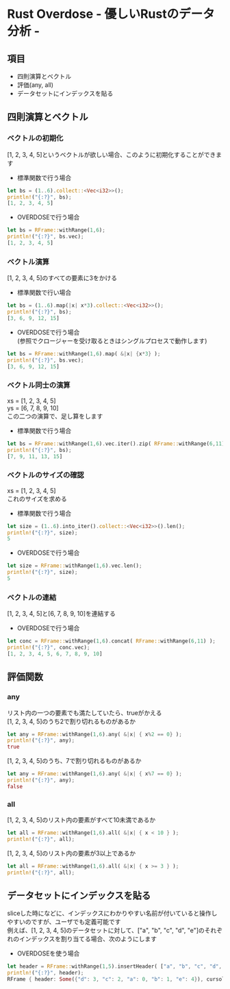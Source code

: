 # Rust Overdose - 優しいRustのデータ分析 -

## 項目
- 四則演算とベクトル
- 評価(any, all)
- データセットにインデックスを貼る

## 四則演算とベクトル
### ベクトルの初期化
[1, 2, 3, 4, 5]というベクトルが欲しい場合、このように初期化することができます  
- 標準関数で行う場合
```rust
let bs = (1..6).collect::<Vec<i32>>(); 
println!("{:?}", bs);
[1, 2, 3, 4, 5]
```
- OVERDOSEで行う場合
```rust
let bs = RFrame::withRange(1,6);
println!("{:?}", bs.vec);
[1, 2, 3, 4, 5]
```

### ベクトル演算
[1, 2, 3, 4, 5]のすべての要素に3をかける  
- 標準関数で行い場合
```rust
let bs = (1..6).map(|x| x*3).collect::<Vec<i32>>();  
println!("{:?}", bs); 
[3, 6, 9, 12, 15]
```
- OVERDOSEで行う場合   
(参照でクロージャーを受け取るときはシングルプロセスで動作します)
```rust
let bs = RFrame::withRange(1,6).map( &|x| {x*3} ); 
println!("{:?}", bs.vec); 
[3, 6, 9, 12, 15] 
```

### ベクトル同士の演算
xs = [1, 2, 3, 4, 5]  
ys = [6, 7, 8, 9, 10]  
この二つの演算で、足し算をします  
- 標準関数で行う場合
```rust
let bs = RFrame::withRange(1,6).vec.iter().zip( RFrame::withRange(6,11).vec.iter() ).map( |x| (x.0.clone()+x.1.clone()) ).collect::<Vec<i32>>(); 
println!("{:?}", bs);
[7, 9, 11, 13, 15]
```

### ベクトルのサイズの確認
xs = [1, 2, 3, 4, 5]  
これのサイズを求める
- 標準関数で行う場合
```rust
let size = (1..6).into_iter().collect::<Vec<i32>>().len();   
println!("{:?}", size);
5
```
- OVERDOSEで行う場合
```rust
let size = RFrame::withRange(1,6).vec.len(); 
println!("{:?}", size);
5
```

### ベクトルの連結
[1, 2, 3, 4, 5]と[6, 7, 8, 9, 10]を連結する
- OVERDOSEで行う場合
```rust
let conc = RFrame::withRange(1,6).concat( RFrame::withRange(6,11) ); 
println!("{:?}", conc.vec);
[1, 2, 3, 4, 5, 6, 7, 8, 9, 10]
```

## 評価関数
### any
リスト内の一つの要素でも満たしていたら、trueがかえる  
[1, 2, 3, 4, 5]のうち2で割り切れるものがあるか
```rust
let any = RFrame::withRange(1,6).any( &|x| { x%2 == 0} ); 
println!("{:?}", any); 
true
```
[1, 2, 3, 4, 5]のうち、7で割り切れるものがあるか
```rust
let any = RFrame::withRange(1,6).any( &|x| { x%7 == 0} ); 
println!("{:?}", any); 
false
```

### all
[1, 2, 3, 4, 5]のリスト内の要素がすべて10未満であるか
```rust
let all = RFrame::withRange(1,6).all( &|x| { x < 10 } );
println!("{:?}", all); 
```
[1, 2, 3, 4, 5]のリスト内の要素が3以上であるか
```rust
let all = RFrame::withRange(1,6).all( &|x| { x >= 3 } );
println!("{:?}", all);
```

## データセットにインデックスを貼る
sliceした時になどに、インデックスにわかりやすい名前が付いていると操作しやすいのですが、ユーザでも定義可能です  
例えば、[1, 2, 3, 4, 5]のデータセットに対して、["a", "b", "c", "d", "e"]のそれぞれのインデックスを割り当てる場合、次のようにします  
- OVERDOSEを使う場合
```rust
let header = RFrame::withRange(1,5).insertHeader( ["a", "b", "c", "d", "e"].to_vec() ); 
println!("{:?}", header);
RFrame { header: Some({"d": 3, "c": 2, "a": 0, "b": 1, "e": 4}), cursol: 0, vec: [1, 2, 3, 4] }
```
